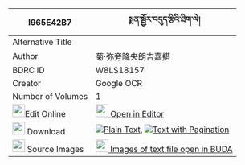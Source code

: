 |I965E42B7|སྨན་སྦྱོར་བདུད་རྩིའི་ཐིག་ལེ། 
| --- | --- 
|Alternative Title |
|Author| 菊·弥旁降央朗吉嘉措
|BDRC ID | W8LS18157
|Creator | Google OCR
|Number of Volumes| 1
|<img width="25" src="https://img.icons8.com/color/25/000000/edit-property.png">Edit Online| [<img width="25" src="https://avatars.githubusercontent.com/u/45091458?s=200&v=4"> Open in Editor](http://editor.openpecha.org/I965E42B7)
|<img width="25" src="https://img.icons8.com/fluent/48/000000/download-2.png"/>  Download | [![](https://img.icons8.com/color/20/000000/txt.png)Plain Text](https://github.com/Openpecha/I965E42B7/releases/download/v1/menjor_dutsi_i_tikle_plain_I965E42B7.zip), [![](https://img.icons8.com/color/20/000000/txt.png)Text with Pagination](https://github.com/Openpecha/I965E42B7/releases/download/v1/menjor_dutsi_i_tikle_pages_I965E42B7.zip)
|<img width="25" src="https://img.icons8.com/plasticine/100/000000/pictures-folder.png"/>  Source Images | [<img width="25" src="https://library.bdrc.io/icons/BUDA-small.svg"> Images of text file open in BUDA](https://library.bdrc.io/show/bdr:W8LS18157)